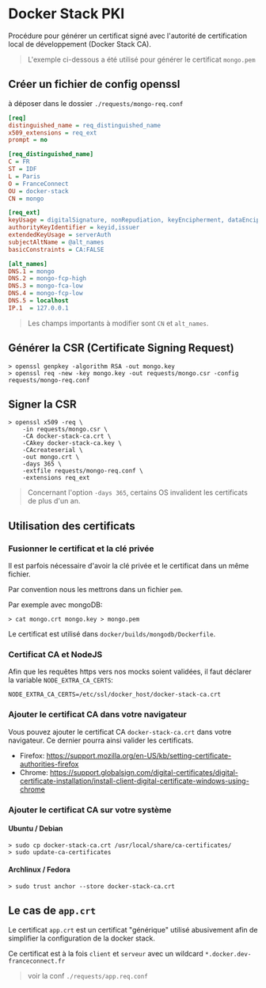 # Docker Stack PKI

Procédure pour générer un certificat signé avec l'autorité de certification local de développement (Docker Stack CA).

> L'exemple ci-dessous a été utilisé pour générer le certificat `mongo.pem`

## Créer un fichier de config openssl

à déposer dans le dossier `./requests/mongo-req.conf`

```ini
[req]
distinguished_name = req_distinguished_name
x509_extensions = req_ext
prompt = no

[req_distinguished_name]
C = FR
ST = IDF
L = Paris
O = FranceConnect
OU = docker-stack
CN = mongo

[req_ext]
keyUsage = digitalSignature, nonRepudiation, keyEncipherment, dataEncipherment
authorityKeyIdentifier = keyid,issuer
extendedKeyUsage = serverAuth
subjectAltName = @alt_names
basicConstraints = CA:FALSE

[alt_names]
DNS.1 = mongo
DNS.2 = mongo-fcp-high
DNS.3 = mongo-fca-low
DNS.4 = mongo-fcp-low
DNS.5 = localhost
IP.1  = 127.0.0.1


```

> Les champs importants à modifier sont `CN` et `alt_names`.

## Générer la CSR (Certificate Signing Request)

```shell
> openssl genpkey -algorithm RSA -out mongo.key
> openssl req -new -key mongo.key -out requests/mongo.csr -config requests/mongo-req.conf
```

## Signer la CSR

```shell
> openssl x509 -req \
    -in requests/mongo.csr \
    -CA docker-stack-ca.crt \
    -CAkey docker-stack-ca.key \
    -CAcreateserial \
    -out mongo.crt \
    -days 365 \
    -extfile requests/mongo-req.conf \
    -extensions req_ext
```

> Concernant l'option `-days 365`, certains OS invalident les certificats de plus d'un an.

## Utilisation des certificats

### Fusionner le certificat et la clé privée

Il est parfois nécessaire d'avoir la clé privée et le certificat dans un même fichier.

Par convention nous les mettrons dans un fichier `pem`.

Par exemple avec mongoDB:

```shell
> cat mongo.crt mongo.key > mongo.pem
```

Le certificat est utilisé dans `docker/builds/mongodb/Dockerfile`.

### Certificat CA et NodeJS

Afin que les requêtes https vers nos mocks soient validées, il faut déclarer la variable `NODE_EXTRA_CA_CERTS`:

```
NODE_EXTRA_CA_CERTS=/etc/ssl/docker_host/docker-stack-ca.crt
```

### Ajouter le certificat CA dans votre navigateur

Vous pouvez ajouter le certificat CA `docker-stack-ca.crt` dans votre navigateur. Ce dernier pourra ainsi valider les certificats.

- Firefox: https://support.mozilla.org/en-US/kb/setting-certificate-authorities-firefox
- Chrome: https://support.globalsign.com/digital-certificates/digital-certificate-installation/install-client-digital-certificate-windows-using-chrome

### Ajouter le certificat CA sur votre système

#### Ubuntu / Debian

```shell
> sudo cp docker-stack-ca.crt /usr/local/share/ca-certificates/
> sudo update-ca-certificates
```

#### Archlinux / Fedora

```shell
> sudo trust anchor --store docker-stack-ca.crt
```

## Le cas de `app.crt`

Le certificat `app.crt` est un certificat "générique" utilisé abusivement afin de simplifier la configuration de la docker stack.

Ce certificat est à la fois `client` et `serveur` avec un wildcard `*.docker.dev-franceconnect.fr`

> voir la conf `./requests/app.req.conf`

